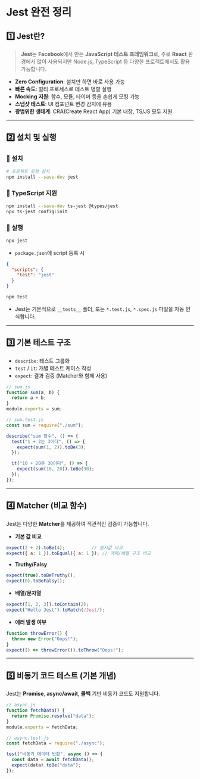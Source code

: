 # Jest 완전 정리

## 1️⃣ Jest란?
> **Jest**는 **Facebook**에서 만든 **JavaScript 테스트 프레임워크**로, 주로 **React** 환경에서 많이 사용되지만 Node.js, TypeScript 등 다양한 프로젝트에서도 활용 가능합니다.

- **Zero Configuration**: 설치만 하면 바로 사용 가능
- **빠른 속도**: 멀티 프로세스로 테스트 병렬 실행
- **Mocking 지원**: 함수, 모듈, 타이머 등을 손쉽게 모킹 가능
- **스냅샷 테스트**: UI 컴포넌트 변경 감지에 유용
- **광범위한 생태계**: CRA(Create React App) 기본 내장, TS/JS 모두 지원

---

## 2️⃣ 설치 및 실행
### 🔹 설치
```bash
# 프로젝트 로컬 설치
npm install --save-dev jest
```

### 🔹 TypeScript 지원
```bash
npm install --save-dev ts-jest @types/jest
npx ts-jest config:init
```

### 🔹 실행
```bash
npx jest
```

- `package.json`에 script 등록 시

```json
{
  "scripts": {
    "test": "jest"
  }
}
```
```bash
npm test
```
- Jest는 기본적으로 `__tests__` 폴더, 또는 `*.test.js`, `*.spec.js` 파일을 자동 인식합니다.

---

## 3️⃣ 기본 테스트 구조
- `describe`: 테스트 그룹화
- `test` / `it`: 개별 테스트 케이스 작성
- `expect`: 결과 검증 (Matcher와 함께 사용) 
```js
// sum.js
function sum(a, b) {
  return a + b;
}
module.exports = sum;

// sum.test.js
const sum = require("./sum");

describe("sum 함수", () => {
  test("1 + 2는 3이다", () => {
    expect(sum(1, 2)).toBe(3);
  });

  it("10 + 20은 30이다", () => {
    expect(sum(10, 20)).toBe(30);
  });
});
```

---

## 4️⃣ Matcher (비교 함수)
Jest는 다양한 **Matcher**를 제공하여 직관적인 검증이 가능합니다.

- **기본 값 비교**
```js
expect(2 + 2).toBe(4);          // 원시값 비교
expect({ a: 1 }).toEqual({ a: 1 }); // 객체/배열 구조 비교
```

- **Truthy/Falsy**
```js
expect(true).toBeTruthy();
expect(0).toBeFalsy();
```

- **배열/문자열**
```js
expect([1, 2, 3]).toContain(2);
expect("Hello Jest").toMatch(/Jest/);
```

- **에러 발생 여부**
```js
function throwError() {
  throw new Error("Oops!");
}
expect(() => throwError()).toThrow("Oops!");
```
---

## 5️⃣ 비동기 코드 테스트 (기본 개념)
Jest는 **Promise**, **async/await**, **콜백** 기반 비동기 코드도 지원합니다.

```js
// async.js
function fetchData() {
  return Promise.resolve("data");
}
module.exports = fetchData;

// async.test.js
const fetchData = require("./async");

test("비동기 데이터 반환", async () => {
  const data = await fetchData();
  expect(data).toBe("data");
});
```